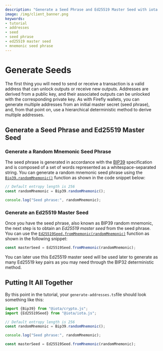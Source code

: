```yaml
---
description: "Generate a Seed Phrase and Ed25519 Master Seed with iota.js."
image: /img/client_banner.png
keywords:
- tutorial
- addresses
- seed
- seed phrase
- ed25519 master seed
- mnemonic seed phrase
---
```


# Generate Seeds

The first thing you will need to send or receive a transaction is a valid address that can unlock outputs or receive new
outputs. Addresses are derived from a public key, and their associated outputs can be unlocked with the corresponding
private key. As with Firefly wallets, you can generate multiple addresses from an initial master secret (seed phrase),
and, from that point on, use a hierarchical deterministic method to derive multiple addresses.

## Generate a Seed Phrase and Ed25519 Master Seed

### Generate a Random Mnemonic Seed Phrase

The seed phrase is generated in accordance with
the [BIP39](https://github.com/bitcoin/bips/blob/master/bip-0039.mediawiki) specification and is composed of a set of
words represented as a whitespace-separated string. You can generate a random mnemonic seed phrase using the
[`Bip39.randomMnemonic()`](../../references/crypto/classes/Bip39#randommnemonic) function as shown in the code snippet
below:

```typescript
// Default entropy length is 256
const randomMnemonic = Bip39.randomMnemonic();

console.log("Seed phrase:", randomMnemonic);
```

### Generate an Ed25519 Master Seed

Once you have the seed phrase, also known as BIP39 random mnemonic, the next step is to obtain an *Ed25519 master seed*
from the seed phrase. You can use the
[`Ed25519Seed.fromMnemonic(randomMnemonic)`](../../references/client/classes/Ed25519Seed#frommnemonic) function as shown
in the following snippet:

```typescript
const masterSeed = Ed25519Seed.fromMnemonic(randomMnemonic);
```

You can later use this Ed25519 master seed will be used later to generate as many Ed25519 key pairs as you may need
through the BIP32 deterministic method.

## Putting It All Together

By this point in the tutorial, your `generate-addresses.ts`file should look something like this:

```typescript
import {Bip39} from "@iota/crypto.js";
import {Ed25519Seed} from "@iota/iota.js";

// Default entropy length is 256
const randomMnemonic = Bip39.randomMnemonic();

console.log("Seed phrase:", randomMnemonic);

const masterSeed = Ed25519Seed.fromMnemonic(randomMnemonic);
```